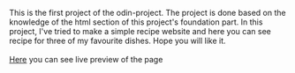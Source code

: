 This is the first project of the odin-project. The project is done based on the knowledge of the html section of this project's foundation part. In this project, I've tried to make a simple recipe website and here you can see recipe for three of my favourite dishes. Hope you will like it. <br /><br />
[Here](https://mahirrafid.github.io/odin-recipes/) you can see live preview of the page
